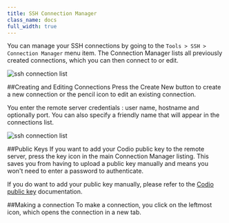 ```yaml
---
title: SSH Connection Manager
class_name: docs
full_width: true
---
```


You can manage your SSH connections by going to the `Tools > SSH > Connection Manager` menu item. The Connection Manager lists all previously created connections, which you can then connect to or edit.

![ssh connection list](/img/docs/ssh-connection-list.png)

##Creating and Editing Connections
Press the Create New button to create a new connection or the pencil icon to edit an existing connection.

You enter the remote server credentials : user name, hostname and optionally port. You can also specify a friendly name that will appear in the connections list.

![ssh connection list](/img/docs/ssh-connection-edit.png)

##Public Keys
If you want to add your Codio public key to the remote server, press the key icon in the main Connection Manager listing. This saves you from having to upload a public key manually and means you won't need to enter a password to authenticate.

If you do want to add your public key manually, please refer to the [Codio public key](/docs/dashboard/settings/public-key) documentation.

##Making a connection
To make a connection, you click on the leftmost icon, which opens the connection in a new tab.

